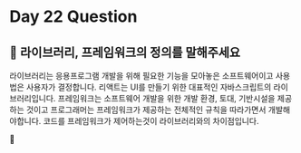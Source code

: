 # Day 22 Question



## :memo: 라이브러리, 프레임워크의 정의를 말해주세요

라이브러리는 응용프로그램 개발을 위해 필요한 기능을 모아놓은 소프트웨어이고 사용법은 사용자가 결정합니다. 리액트는 UI를 만들기 위한 대표적인 자바스크립트의 라이브러리입니다. 프레임워크는 소프트웨어 개발을 위한 개발 환경, 토대, 기반시설을 제공하는 것이고 프로그래머는 프레임워크가 제공하는 전체적인 규칙을 따라가면서 개발해야합니다. 코드를 프레임워크가 제어하는것이 라이브러리와의 차이점입니다. 

:rocket:

